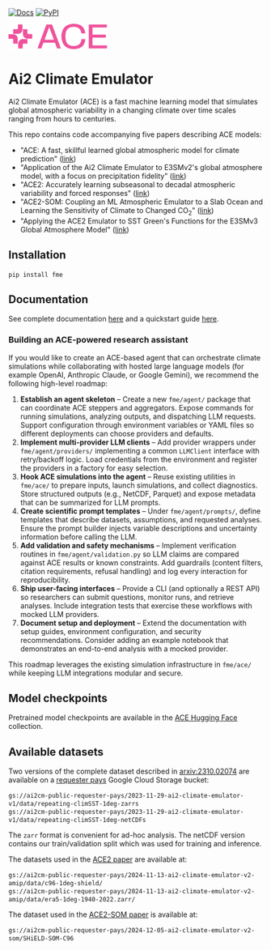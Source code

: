[![Docs](https://readthedocs.org/projects/ai2-climate-emulator/badge/?version=latest)](https://ai2-climate-emulator.readthedocs.io/en/latest/)
[![PyPI](https://img.shields.io/pypi/v/fme.svg)](https://pypi.org/project/fme/)

<img src="ACE-logo.png" alt="Logo for the ACE Project" style="width: auto; height: 50px;">

# Ai2 Climate Emulator

Ai2 Climate Emulator (ACE) is a fast machine learning model that simulates global atmospheric variability in a changing climate over time scales ranging from hours to centuries.

This repo contains code accompanying five papers describing ACE models:
- "ACE: A fast, skillful learned global atmospheric model for climate prediction" ([link](https://arxiv.org/abs/2310.02074))
- "Application of the Ai2 Climate Emulator to E3SMv2's global atmosphere model, with a focus on precipitation fidelity" ([link](https://agupubs.onlinelibrary.wiley.com/doi/full/10.1029/2024JH000136))
- "ACE2: Accurately learning subseasonal to decadal atmospheric variability and forced responses" ([link](https://www.nature.com/articles/s41612-025-01090-0))
- "ACE2-SOM: Coupling an ML Atmospheric Emulator to a Slab Ocean and Learning the Sensitivity of Climate to Changed CO<sub>2</sub>" ([link](https://agupubs.onlinelibrary.wiley.com/doi/full/10.1029/2024JH000575))
- "Applying the ACE2 Emulator to SST Green's Functions for the E3SMv3 Global Atmosphere Model" ([link](https://agupubs.onlinelibrary.wiley.com/doi/full/10.1029/2025JH000774))

## Installation

```
pip install fme
```

## Documentation

See complete documentation [here](https://ai2-climate-emulator.readthedocs.io/en/latest/) and a quickstart guide [here](https://ai2-climate-emulator.readthedocs.io/en/latest/quickstart.html).

### Building an ACE-powered research assistant

If you would like to create an ACE-based agent that can orchestrate climate
simulations while collaborating with hosted large language models (for example
OpenAI, Anthropic Claude, or Google Gemini), we recommend the following
high-level roadmap:

1. **Establish an agent skeleton** – Create a new `fme/agent/` package that can
   coordinate ACE steppers and aggregators. Expose commands for running
   simulations, analyzing outputs, and dispatching LLM requests. Support
   configuration through environment variables or YAML files so different
   deployments can choose providers and defaults.
2. **Implement multi-provider LLM clients** – Add provider wrappers under
   `fme/agent/providers/` implementing a common `LLMClient` interface with
   retry/backoff logic. Load credentials from the environment and register the
   providers in a factory for easy selection.
3. **Hook ACE simulations into the agent** – Reuse existing utilities in
   `fme/ace/` to prepare inputs, launch simulations, and collect diagnostics.
   Store structured outputs (e.g., NetCDF, Parquet) and expose metadata that can
   be summarized for LLM prompts.
4. **Create scientific prompt templates** – Under `fme/agent/prompts/`, define
   templates that describe datasets, assumptions, and requested analyses. Ensure
   the prompt builder injects variable descriptions and uncertainty information
   before calling the LLM.
5. **Add validation and safety mechanisms** – Implement verification routines in
   `fme/agent/validation.py` so LLM claims are compared against ACE results or
   known constraints. Add guardrails (content filters, citation requirements,
   refusal handling) and log every interaction for reproducibility.
6. **Ship user-facing interfaces** – Provide a CLI (and optionally a REST API)
   so researchers can submit questions, monitor runs, and retrieve analyses.
   Include integration tests that exercise these workflows with mocked LLM
   providers.
7. **Document setup and deployment** – Extend the documentation with setup
   guides, environment configuration, and security recommendations. Consider
   adding an example notebook that demonstrates an end-to-end analysis with a
   mocked provider.

This roadmap leverages the existing simulation infrastructure in `fme/ace/`
while keeping LLM integrations modular and secure.

## Model checkpoints

Pretrained model checkpoints are available in the [ACE Hugging Face](https://huggingface.co/collections/allenai/ace-67327d822f0f0d8e0e5e6ca4) collection.

## Available datasets
Two versions of the complete dataset described in [arxiv:2310.02074](https://arxiv.org/abs/2310.02074)
are available on a [requester pays](https://cloud.google.com/storage/docs/requester-pays) Google Cloud Storage bucket:
```
gs://ai2cm-public-requester-pays/2023-11-29-ai2-climate-emulator-v1/data/repeating-climSST-1deg-zarrs
gs://ai2cm-public-requester-pays/2023-11-29-ai2-climate-emulator-v1/data/repeating-climSST-1deg-netCDFs
```
The `zarr` format is convenient for ad-hoc analysis. The netCDF version contains our
train/validation split which was used for training and inference.

The datasets used in the [ACE2 paper](https://arxiv.org/abs/2411.11268) are available at:
```
gs://ai2cm-public-requester-pays/2024-11-13-ai2-climate-emulator-v2-amip/data/c96-1deg-shield/
gs://ai2cm-public-requester-pays/2024-11-13-ai2-climate-emulator-v2-amip/data/era5-1deg-1940-2022.zarr/
```

The dataset used in the [ACE2-SOM paper](https://arxiv.org/abs/2412.04418) is available at:
```
gs://ai2cm-public-requester-pays/2024-12-05-ai2-climate-emulator-v2-som/SHiELD-SOM-C96
```
